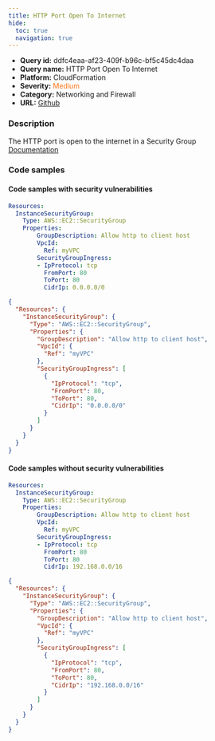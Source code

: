 ```yaml
---
title: HTTP Port Open To Internet
hide:
  toc: true
  navigation: true
---
```


<style>
  .highlight .hll {
    background-color: #ff171742;
  }
  .md-content {
    max-width: 1100px;
    margin: 0 auto;
  }
</style>

-   **Query id:** ddfc4eaa-af23-409f-b96c-bf5c45dc4daa
-   **Query name:** HTTP Port Open To Internet
-   **Platform:** CloudFormation
-   **Severity:** <span style="color:#ff7213">Medium</span>
-   **Category:** Networking and Firewall
-   **URL:** [Github](https://github.com/Checkmarx/kics/tree/master/assets/queries/cloudFormation/aws/http_port_open)

### Description
The HTTP port is open to the internet in a Security Group<br>
[Documentation](https://docs.aws.amazon.com/AWSCloudFormation/latest/UserGuide/aws-properties-ec2-security-group.html)

### Code samples
#### Code samples with security vulnerabilities
```yaml title="Positive test num. 1 - yaml file" hl_lines="10 11"
Resources:
  InstanceSecurityGroup:
    Type: AWS::EC2::SecurityGroup
    Properties:
        GroupDescription: Allow http to client host
        VpcId:
          Ref: myVPC
        SecurityGroupIngress:
        - IpProtocol: tcp
          FromPort: 80
          ToPort: 80
          CidrIp: 0.0.0.0/0

```
```json title="Positive test num. 2 - json file" hl_lines="13 14"
{
  "Resources": {
    "InstanceSecurityGroup": {
      "Type": "AWS::EC2::SecurityGroup",
      "Properties": {
        "GroupDescription": "Allow http to client host",
        "VpcId": {
          "Ref": "myVPC"
        },
        "SecurityGroupIngress": [
          {
            "IpProtocol": "tcp",
            "FromPort": 80,
            "ToPort": 80,
            "CidrIp": "0.0.0.0/0"
          }
        ]
      }
    }
  }
}

```


#### Code samples without security vulnerabilities
```yaml title="Negative test num. 1 - yaml file"
Resources:
  InstanceSecurityGroup:
    Type: AWS::EC2::SecurityGroup
    Properties:
        GroupDescription: Allow http to client host
        VpcId:
          Ref: myVPC
        SecurityGroupIngress:
        - IpProtocol: tcp
          FromPort: 80
          ToPort: 80
          CidrIp: 192.168.0.0/16

```
```json title="Negative test num. 2 - json file"
{
  "Resources": {
    "InstanceSecurityGroup": {
      "Type": "AWS::EC2::SecurityGroup",
      "Properties": {
        "GroupDescription": "Allow http to client host",
        "VpcId": {
          "Ref": "myVPC"
        },
        "SecurityGroupIngress": [
          {
            "IpProtocol": "tcp",
            "FromPort": 80,
            "ToPort": 80,
            "CidrIp": "192.168.0.0/16"
          }
        ]
      }
    }
  }
}

```
